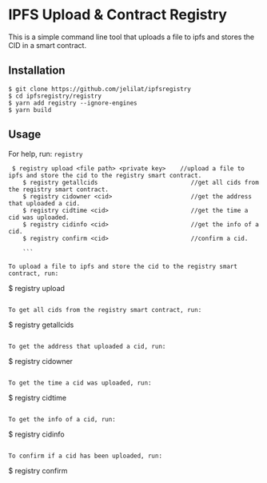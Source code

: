 # IPFS Upload & Contract Registry

This is a simple command line tool that uploads a file to ipfs and stores the CID in a smart contract.

## Installation

```
$ git clone https://github.com/jelilat/ipfsregistry
$ cd ipfsregistry/registry
$ yarn add registry --ignore-engines
$ yarn build

```

## Usage 

For help, run: `registry`

```
 $ registry upload <file path> <private key>    //upload a file to ipfs and store the cid to the registry smart contract.
    $ registry getallcids                          //get all cids from the registry smart contract.
    $ registry cidowner <cid>                      //get the address that uploaded a cid.
    $ registry cidtime <cid>                       //get the time a cid was uploaded.
    $ registry cidinfo <cid>                       //get the info of a cid.
    $ registry confirm <cid>                       //confirm a cid.

    ```

To upload a file to ipfs and store the cid to the registry smart contract, run:
```
$ registry upload <file path> <private key>
```

To get all cids from the registry smart contract, run:
```
$ registry getallcids
```

To get the address that uploaded a cid, run:
```
$ registry cidowner <cid>
```

To get the time a cid was uploaded, run:
```
$ registry cidtime <cid>
```

To get the info of a cid, run:
```
$ registry cidinfo <cid>
```

To confirm if a cid has been uploaded, run:
```
$ registry confirm <cid>
```